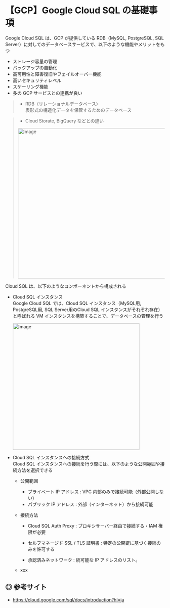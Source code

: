 # 【GCP】Google Cloud SQL の基礎事項

Google Cloud SQL は、GCP が提供している RDB（MySQL, PostgreSQL, SQL Server）に対してのデータベースサービスで、以下のような機能やメリットをもつ

- ストレージ容量の管理
- バックアップの自動化
- 高可用性と障害復旧やフェイルオーバー機能
- 高いセキュリティレベル
- スケーリング機能
- 多の GCP サービスとの連携が良い

> - RDB（リレーショナルデータベース）<br>
> 表形式の構造化データを保管するためのデータベース

> - Cloud Storate, BigQuery などとの違い<br>
> <img width="475" alt="image" src="https://user-images.githubusercontent.com/25688193/167242282-37c400e6-a6f8-4baa-aa5b-bdd83d8dbcc8.png">


Cloud SQL は、以下のようなコンポーネントから構成される

- Cloud SQL インスタンス<br>
    Google Cloud SQL では、Cloud SQL インスタンス（MySQL用, PostgreSQL用, SQL Server用のCloud SQL インスタンスがそれぞれ存在）と呼ばれる VM インスタンスを構築することで、データベースの管理を行う

    <img width="400" alt="image" src="https://user-images.githubusercontent.com/25688193/167243077-1b2a7671-ea1d-4dcc-bf89-18c9522c095f.png">

- Cloud SQL インスタンスへの接続方式<br>
    Cloud SQL インスタンスへの接続を行う際には、以下のような公開範囲や接続方法を選択できる

    - 公開範囲
        - プライベート IP アドレス : VPC 内部のみで接続可能（外部公開しない）
        - パブリック IP アドレス : 外部（インターネット）から接続可能

    - 接続方法
        - Cloud SQL Auth Proxy : プロキシサーバー経由で接続する・IAM 権限が必要

        
        - セルフマネージド SSL / TLS 証明書 : 特定の公開鍵に基づく接続のみを許可する
        - 承認済みネットワーク : 続可能な IP アドレスのリスト。

    - xxx

## ◎ 参考サイト

- https://cloud.google.com/sql/docs/introduction?hl=ja
